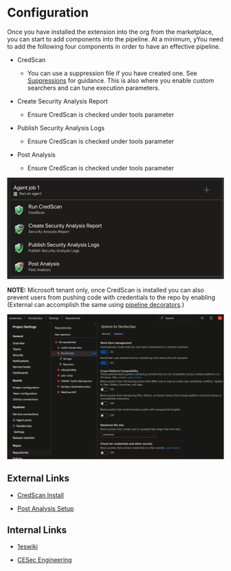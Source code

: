 # Configuration

Once you have installed the extension into the org from the marketplace, you can start to add components into the pipeline.  At a minimum, yYou need to add the following four components in order to have an effective pipeline.

- CredScan
  - You can use a suppression file if you have created one.  See [Suppressions](./Suppressions.md) for guidance.  This is also where you enable custom searchers and can tune execution parameters.

- Create Security Analysis Report
  - Ensure CredScan is checked under tools parameter

- Publish Security Analysis Logs
  - Ensure CredScan is checked under tools parameter

- Post Analysis
  - Ensure CredScan is checked under tools parameter

![CredScan basic pipeline](./images/CredScan_Pipeline_Components.png)

**NOTE:** Microsoft tenant only, once CredScan is installed you can also prevent users from pushing code with credentials to the repo by enabling (External can accomplish the same using [pipeline decorators](https://docs.microsoft.com/en-us/azure/devops/extend/develop/add-pipeline-decorator?view=azure-devops).)

![Check for Credentials and Other Secrets](./images/Repo_Settings.png)

## External Links

- [CredScan Install](https://secdevtools.azurewebsites.net/helpcredscan.html)

- [Post Analysis Setup](https://secdevtools.azurewebsites.net/helpPostAnalysis.html)

## Internal Links

- [1eswiki](https://www.1eswiki.com/wiki/CredScan_Azure_DevOps_Build_Task)

- [CESec Engineering](https://microsoft.sharepoint.com/teams/CESecEngineering/CredScan/CredScan%20Wiki/Home.aspx)
